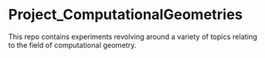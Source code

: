 # Project_ComputationalGeometries
This repo contains experiments revolving around a variety of topics relating to the field of computational geometry.
